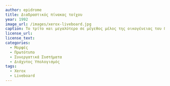 ```yaml
---
author: epidrome
title: Διαδραστικός πίνακας τοίχου 
year: 1992 
image_url: /images/xerox-liveboard.jpg
caption: Το τρίτο και μεγαλύτερο σε μέγεθος μέλος της οικογένειας του διάχυτου υπολογισμού του Xerox PARC είναι το Liveboard. Βασίζεται στην είσοδο με πένα και προσομοιώνει τις λειτουργίες των σημειώσεων και της παρουσίασης σε μια μεγάλη οθόνη τοίχου, έτσι ώστε οι ομάδες συνεργασίας να μπορούν να μεταφέρουν χρήσιμη πληροφορία από τα προσωπικά τερματικά τους. 
license_url: 
license_text: 
categories:
  - Μορφές 
  - Πρωτότυπο
  - Συνεργατικά Συστήματα
  - Διάχυτος Υπολογισμός 
tags:
  - Xerox
  - Liveboard
---
```

